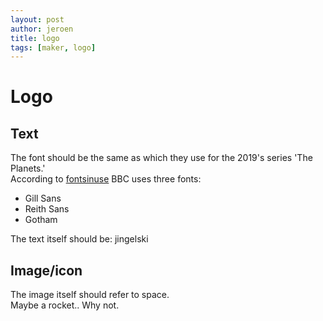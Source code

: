 ```yaml
---
layout: post
author: jeroen
title: logo
tags: [maker, logo]
---
```

# Logo

## Text
The font should be the same as which they use for the 2019's series 'The Planets.'  
According to [fontsinuse](https://fontsinuse.com/uses/27029/the-planets-bbc-2019) BBC uses three fonts:
* Gill Sans
* Reith Sans
* Gotham

The text itself should be: jingelski

## Image/icon
The image itself should refer to space.  
Maybe a rocket..  Why not.
